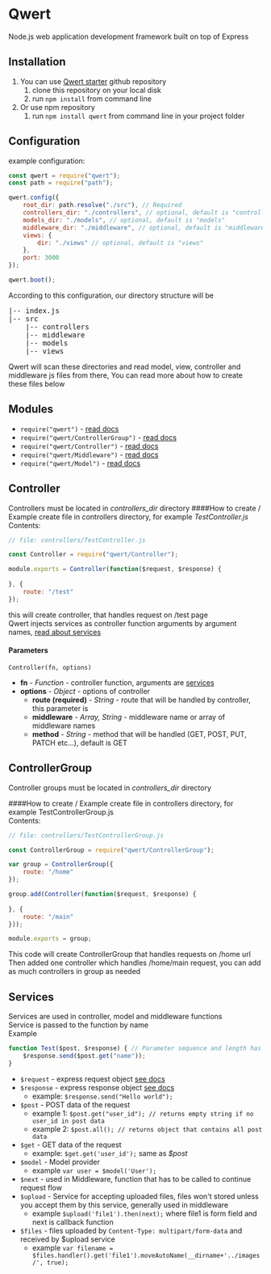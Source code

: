 # Qwert
Node.js web application development framework built on top of Express

## Installation
1. You can use [Qwert starter](https://github.com/gtabat/QwertStarter) github repository
    1. clone this repository on your local disk
    2. run `npm install` from command line
2. Or use npm repository
    1. run `npm install qwert` from command line in your project folder

## Configuration
example configuration:

```javascript
const qwert = require("qwert");
const path = require("path");

qwert.config({
    root_dir: path.resolve("./src"), // Required
    controllers_dir: "./controllers", // optional, default is "controllers"
    models_dir: "./models", // optional, default is "models"
    middleware_dir: "./middleware", // optional, default is "middleware"
    views: {
        dir: "./views" // optional, default is "views"
    },
    port: 3000
});

qwert.boot();
```
According to this configuration, our directory structure will be

<pre>
|-- index.js
|-- src
    |-- controllers
    |-- middleware
    |-- models
    |-- views
</pre>

Qwert will scan these directories and read model, view, controller and middleware js files from there, You can read more about how to create these files below

## Modules
- `require("qwert")` - [read docs](#qwert)
- `require("qwert/ControllerGroup")` - [read docs](#controllergroup)
- `require("qwert/Controller")` - [read docs](#controller)
- `require("qwert/Middleware")` - [read docs](#middleware)
- `require("qwert/Model")` - [read docs](#model)

## Controller
Controllers must be located in _controllers_dir_ directory
####How to create / Example
create file in controllers directory, for example _TestController.js_ <br>
Contents:
```javascript
// file: controllers/TestController.js

const Controller = require("qwert/Controller");

module.exports = Controller(function($request, $response) {
  
}, {
    route: "/test"
});
```
this will create controller, that handles request on /test page<br>
Qwert injects services as controller function arguments by argument names, [read about services](#services)
#### Parameters
`Controller(fn, options)`
- **fn** - _Function_ - controller function, arguments are [services](#services)
- **options** - _Object_ - options of controller
    - **route (required)** - _String_ - route that will be handled by controller, this parameter is
    - **middleware** - _Array, String_ - middleware name or array of middleware names
    - **method** - _String_ - method that will be handled (GET, POST, PUT, PATCH etc...), default is GET

## ControllerGroup
Controller groups must be located in _controllers_dir_ directory

####How to create / Example
create file in controllers directory, for example TestControllerGroup.js<br>
Contents:
```javascript
// file: controllers/TestControllerGroup.js

const ControllerGroup = require("qwert/ControllerGroup");

var group = ControllerGroup({
    route: "/home"
});

group.add(Controller(function($request, $response) {
    
}, {
    route: "/main"
}));

module.exports = group;
```
This code will create ControllerGroup that handles requests on /home url<br>
Then added one controller which handles /home/main request, you can add as much controllers in group as needed

## Services
Services are used in controller, model and middleware functions<br>
Service is passed to the function by name<br>
Example
```javascript
function Test($post, $response) { // Parameter sequence and length has no matter
    $response.send($post.get("name"));
}
```
- `$request` - express request object [see docs](#)
- `$response` - express response object [see docs](#)
    * example: `$response.send("Hello world");`
- `$post` - POST data of the request
    * example 1: `$post.get("user_id"); // returns empty string if no user_id in post data`
    * example 2: `$post.all(); // returns object that contains all post data`
- `$get` - GET data of the request
    * example: `$get.get('user_id');` same as *$post*
- `$model` - Model provider
    * example `var user = $model('User');`
- `$next` - used in Middleware, function that has to be called to continue request flow
- `$upload` - Service for accepting uploaded files, files won't stored unless you accept them by this service, generally used in middleware
    * example `$upload('file1').then(next);` where file1 is form field and next is callback function
- `$files` - files uploaded by `Content-Type: multipart/form-data` and received by $upload service
    * example `var filename = $files.handler().get('file1').moveAutoName(__dirname+'../images/', true);`